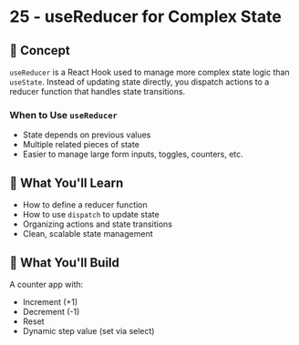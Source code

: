 # 25 - useReducer for Complex State

## 🧠 Concept

`useReducer` is a React Hook used to manage more complex state logic than `useState`. Instead of updating state directly, you dispatch actions to a reducer function that handles state transitions.

### When to Use `useReducer`
- State depends on previous values
- Multiple related pieces of state
- Easier to manage large form inputs, toggles, counters, etc.

## 🔧 What You'll Learn

- How to define a reducer function
- How to use `dispatch` to update state
- Organizing actions and state transitions
- Clean, scalable state management

## 🧪 What You'll Build

A counter app with:
- Increment (+1)
- Decrement (-1)
- Reset
- Dynamic step value (set via select)
